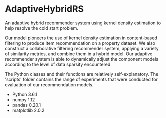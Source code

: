 # AdaptiveHybridRS
An adaptive hybrid recommender system using kernel density estimation to help resolve the cold start problem.

Our model pioneers the use of kernel density estimation in content-based filtering to produce item recommendation on a property dataset. We also construct a collaborative filtering recommender system, applying a variety of similarity metrics, and combine them in a hybrid model. Our adaptive recommender system is able to dynamically adjust the component models according to the level of data sparsity encountered.

The Python classes and their functions are relatively self-explanatory. The 'scripts' folder contains the range of experiments that were conducted for evaluation of our recommendation models.

- Python 3.6.1
- numpy 1.12
- pandas 0.20.1
- matplotlib 2.0.2
